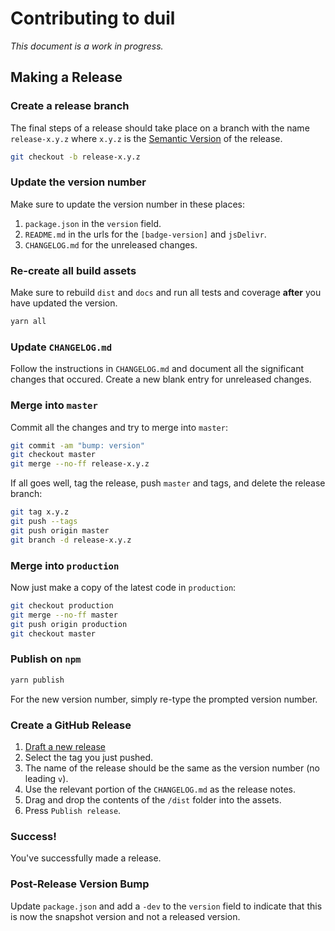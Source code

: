 # Contributing to duil

_This document is a work in progress._

## Making a Release

### Create a release branch
The final steps of a release should take place on a branch with the name `release-x.y.z` where `x.y.z` is the [Semantic Version] of the release.

```bash
git checkout -b release-x.y.z
```

[Semantic Version]: http://semver.org/spec/v2.0.0.html

### Update the version number
Make sure to update the version number in these places:

1. `package.json` in the `version` field.
2. `README.md` in the urls for the `[badge-version]` and `jsDelivr`.
3. `CHANGELOG.md` for the unreleased changes.

### Re-create all build assets
Make sure to rebuild `dist` and `docs` and run all tests and coverage **after** you have updated the version.

```bash
yarn all
```

### Update `CHANGELOG.md`
Follow the instructions in `CHANGELOG.md` and document all the significant changes that occured. Create a new blank entry for unreleased changes.

### Merge into `master`
Commit all the changes and try to merge into `master`:
```bash
git commit -am "bump: version"
git checkout master
git merge --no-ff release-x.y.z
```

If all goes well, tag the release, push `master` and tags, and delete the release branch:
```bash
git tag x.y.z
git push --tags
git push origin master
git branch -d release-x.y.z
```

### Merge into `production`
Now just make a copy of the latest code in `production`:
```bash
git checkout production
git merge --no-ff master
git push origin production
git checkout master
```

### Publish on `npm`
```bash
yarn publish
```

For the new version number, simply re-type the prompted version number.

### Create a GitHub Release
1. [Draft a new release](https://github.com/metaist/duil.js/releases/new)
2. Select the tag you just pushed.
3. The name of the release should be the same as the version number (no leading `v`).
4. Use the relevant portion of the `CHANGELOG.md` as the release notes.
5. Drag and drop the contents of the `/dist` folder into the assets.
6. Press `Publish release`.

### Success!
You've successfully made a release.

### Post-Release Version Bump
Update `package.json` and add a `-dev` to the `version` field to indicate that this is now the snapshot version and not a released version.
